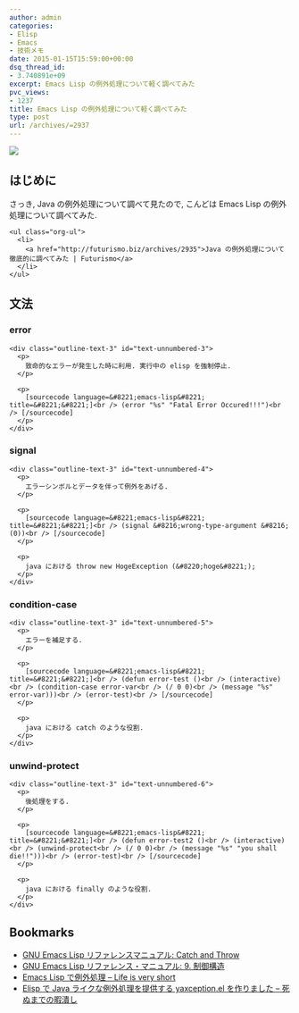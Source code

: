 ```yaml
---
author: admin
categories:
- Elisp
- Emacs
- 技術メモ
date: 2015-01-15T15:59:00+00:00
dsq_thread_id:
- 3.740891e+09
excerpt: Emacs Lisp の例外処理について軽く調べてみた
pvc_views:
- 1237
title: Emacs Lisp の例外処理について軽く調べてみた
type: post
url: /archives/=2937
---
```


![][1]

<div id="outline-container-unnumbered-1" class="outline-2">
  <h2 id="unnumbered-1">
    はじめに
  </h2>
  
  <div class="outline-text-2" id="text-unnumbered-1">
    <p>
      さっき, Java の例外処理について調べて見たので, こんどは Emacs Lisp の例外処理について調べてみた.
    </p>
    
    <ul class="org-ul">
      <li>
        <a href="http://futurismo.biz/archives/2935">Java の例外処理について徹底的に調べてみた | Futurismo</a>
      </li>
    </ul>
  </div>
</div>

<div id="outline-container-unnumbered-2" class="outline-2">
  <h2 id="unnumbered-2">
    文法
  </h2>
  
  <div class="outline-text-2" id="text-unnumbered-2">
  </div>
  
  <div id="outline-container-unnumbered-3" class="outline-3">
    <h3 id="unnumbered-3">
      error
    </h3>
    
    <div class="outline-text-3" id="text-unnumbered-3">
      <p>
        致命的なエラーが発生した時に利用. 実行中の elisp を強制停止.
      </p>
      
      <p>
        [sourcecode language=&#8221;emacs-lisp&#8221; title=&#8221;&#8221;]<br /> (error "%s" "Fatal Error Occured!!!")<br /> [/sourcecode]
      </p>
    </div>
  </div>
  
  <div id="outline-container-unnumbered-4" class="outline-3">
    <h3 id="unnumbered-4">
      signal
    </h3>
    
    <div class="outline-text-3" id="text-unnumbered-4">
      <p>
        エラーシンボルとデータを伴って例外をあげる.
      </p>
      
      <p>
        [sourcecode language=&#8221;emacs-lisp&#8221; title=&#8221;&#8221;]<br /> (signal &#8216;wrong-type-argument &#8216;(0))<br /> [/sourcecode]
      </p>
      
      <p>
        java における throw new HogeException (&#8220;hoge&#8221;);
      </p>
    </div>
  </div>
  
  <div id="outline-container-unnumbered-5" class="outline-3">
    <h3 id="unnumbered-5">
      condition-case
    </h3>
    
    <div class="outline-text-3" id="text-unnumbered-5">
      <p>
        エラーを補足する.
      </p>
      
      <p>
        [sourcecode language=&#8221;emacs-lisp&#8221; title=&#8221;&#8221;]<br /> (defun error-test ()<br /> (interactive)<br /> (condition-case error-var<br /> (/ 0 0)<br /> (message "%s" error-var)))<br /> (error-test)<br /> [/sourcecode]
      </p>
      
      <p>
        java における catch のような役割.
      </p>
    </div>
  </div>
  
  <div id="outline-container-unnumbered-6" class="outline-3">
    <h3 id="unnumbered-6">
      unwind-protect
    </h3>
    
    <div class="outline-text-3" id="text-unnumbered-6">
      <p>
        後処理をする.
      </p>
      
      <p>
        [sourcecode language=&#8221;emacs-lisp&#8221; title=&#8221;&#8221;]<br /> (defun error-test2 ()<br /> (interactive)<br /> (unwind-protect<br /> (/ 0 0)<br /> (message "%s" "you shall die!!")))<br /> (error-test)<br /> [/sourcecode]
      </p>
      
      <p>
        java における finally のような役割.
      </p>
    </div>
  </div>
</div>

<div id="outline-container-unnumbered-7" class="outline-2">
  <h2 id="unnumbered-7">
    Bookmarks
  </h2>
  
  <div class="outline-text-2" id="text-unnumbered-7">
    <ul class="org-ul">
      <li>
        <a href="http://www.geocities.co.jp/SiliconValley-Bay/9285/ELISP-JA/elisp_127.html">GNU Emacs Lisp リファレンスマニュアル: Catch and Throw</a>
      </li>
      <li>
        <a href="http://www.fan.gr.jp/~ring/doc/elisp_19/elisp-jp_11.html">GNU Emacs Lisp リファレンス・マニュアル: 9. 制御構造</a>
      </li>
      <li>
        <a href="http://d.hatena.ne.jp/syohex/20130127/1359291030">Emacs Lisp で例外処理 &#8211; Life is very short</a>
      </li>
      <li>
        <a href="http://aki2o.hatenablog.jp/entry/2013/04/20/Elisp%E3%81%A7Java%E3%83%A9%E3%82%A4%E3%82%AF%E3%81%AA%E4%BE%8B%E5%A4%96%E5%87%A6%E7%90%86%E3%82%92%E6%8F%90%E4%BE%9B%E3%81%99%E3%82%8Byaxception.el%E3%82%92%E4%BD%9C%E3%82%8A%E3%81%BE%E3%81%97%E3%81%9F">Elisp で Java ライクな例外処理を提供する yaxception.el を作りました &#8211; 死ぬまでの暇潰し</a>
      </li>
    </ul>
  </div>
</div>

 [1]: http://futurismo.biz/wp-content/uploads/emacs_logo.jpg